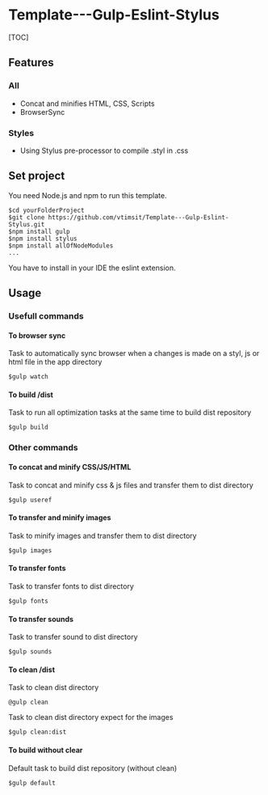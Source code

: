 # Template---Gulp-Eslint-Stylus

[TOC]

## Features

### All

- Concat and minifies HTML, CSS, Scripts
- BrowserSync 

### Styles

- Using Stylus pre-processor to compile .styl in .css

## Set project

You need Node.js and npm to run this template.

```
$cd yourFolderProject
$git clone https://github.com/vtimsit/Template---Gulp-Eslint-Stylus.git
$npm install gulp
$npm install stylus
$npm install allOfNodeModules
...
```

You have to install in your IDE the eslint extension.

## Usage

### Usefull commands

#### To browser sync 

Task to automatically sync browser when a changes is made on a styl, js or html file in the app directory

```
$gulp watch
```

#### To build /dist

Task to run all optimization tasks at the same time to build dist repository

```
$gulp build
```

### Other commands

#### To concat and minify CSS/JS/HTML

Task to concat and minify css & js files and transfer them to dist directory

```
$gulp useref
```

#### To transfer and minify images

Task to minify images and transfer them to dist directory

```
$gulp images
```

#### To transfer fonts

Task to transfer fonts to dist directory

```
$gulp fonts
```

#### To transfer sounds

Task to transfer sound to dist directory

```
$gulp sounds
```

#### To clean /dist

Task to clean dist directory

```
@gulp clean
```

Task to clean dist directory expect for the images

```
$gulp clean:dist
```

#### To build without clear

Default task to build dist repository (without clean)

```
$gulp default
```

